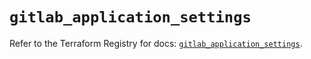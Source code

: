 # `gitlab_application_settings`

Refer to the Terraform Registry for docs: [`gitlab_application_settings`](https://registry.terraform.io/providers/gitlabhq/gitlab/16.11.0/docs/resources/application_settings).
